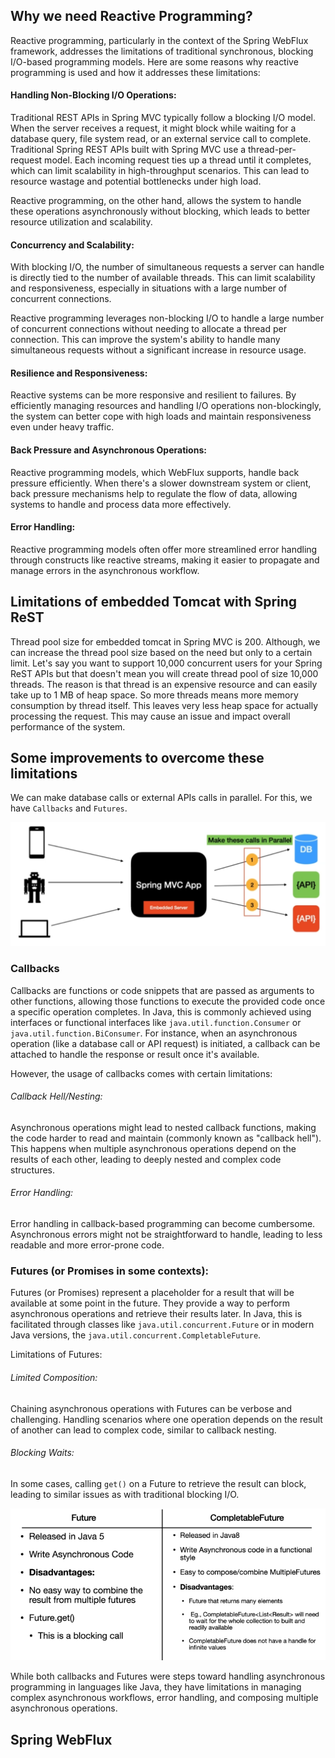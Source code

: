 ## Why we need Reactive Programming?

Reactive programming, particularly in the context of the Spring WebFlux framework, addresses the limitations of 
traditional synchronous, blocking I/O-based programming models. Here are some reasons why reactive programming is used 
and how it addresses these limitations:

#### Handling Non-Blocking I/O Operations: 
Traditional REST APIs in Spring MVC typically follow a blocking I/O model. When the server receives a request, it might 
block while waiting for a database query, file system read, or an external service call to complete.
Traditional Spring REST APIs built with Spring MVC use a thread-per-request model. Each incoming request ties up a 
thread until it completes, which can limit scalability in high-throughput scenarios. This can lead to resource wastage 
and potential bottlenecks under high load.

Reactive programming, on the other hand, allows the system to handle these operations asynchronously without blocking, 
which leads to better resource utilization and scalability.

#### Concurrency and Scalability: 
With blocking I/O, the number of simultaneous requests a server can handle is directly tied to the number of available 
threads. This can limit scalability and responsiveness, especially in situations with a large number of concurrent 
connections.

Reactive programming leverages non-blocking I/O to handle a large number of concurrent connections without needing to 
allocate a thread per connection. This can improve the system's ability to handle many simultaneous requests without a 
significant increase in resource usage.

#### Resilience and Responsiveness: 
Reactive systems can be more responsive and resilient to failures. By efficiently managing resources and handling I/O 
operations non-blockingly, the system can better cope with high loads and maintain responsiveness even under heavy 
traffic.

#### Back Pressure and Asynchronous Operations: 
Reactive programming models, which WebFlux supports, handle back pressure 
efficiently. When there's a slower downstream system or client, back pressure mechanisms help to regulate the flow of 
data, allowing systems to handle and process data more effectively.

#### Error Handling: 
Reactive programming models often offer more streamlined error handling through constructs like reactive 
streams, making it easier to propagate and manage errors in the asynchronous workflow.


## Limitations of embedded Tomcat with Spring ReST

Thread pool size for embedded tomcat in Spring MVC is 200. Although, we can increase the thread pool size based on the 
need but only to a certain limit. Let's say you want to support 10,000 concurrent users for your Spring ReST APIs but 
that doesn't mean you will create thread pool of size 10,000 threads. The reason is that thread is an expensive resource 
and can easily take up to 1 MB of heap space. So more threads means more memory consumption by thread itself. This 
leaves very less heap space for actually processing the request. This may cause an issue and impact overall performance 
of the system.

## Some improvements to overcome these limitations

We can make database calls or external APIs calls in parallel. For this, we have ``Callbacks`` 
and ``Futures``. 

![img.png](img/img1.png)

### Callbacks
Callbacks are functions or code snippets that are passed as arguments to other functions, allowing those functions to 
execute the provided code once a specific operation completes. In Java, this is commonly achieved using interfaces or 
functional interfaces like ``java.util.function.Consumer`` or ``java.util.function.BiConsumer``. For instance, when an 
asynchronous operation (like a database call or API request) is initiated, a callback can be attached to handle the 
response or result once it's available.

However, the usage of callbacks comes with certain limitations:

###### Callback Hell/Nesting: 
Asynchronous operations might lead to nested callback functions, making the code harder to read and maintain (commonly 
known as "callback hell"). This happens when multiple asynchronous operations depend on the results of each other, 
leading to deeply nested and complex code structures.

###### Error Handling: 
Error handling in callback-based programming can become cumbersome. Asynchronous errors might not be straightforward to 
handle, leading to less readable and more error-prone code.

### Futures (or Promises in some contexts):
Futures (or Promises) represent a placeholder for a result that will be available at some point in the future. They 
provide a way to perform asynchronous operations and retrieve their results later. In Java, this is facilitated through 
classes like ``java.util.concurrent.Future`` or in modern Java versions, the ``java.util.concurrent.CompletableFuture``.

Limitations of Futures:

###### Limited Composition: 
Chaining asynchronous operations with Futures can be verbose and challenging. Handling scenarios where one operation 
depends on the result of another can lead to complex code, similar to callback nesting.

###### Blocking Waits: 
In some cases, calling ``get()`` on a Future to retrieve the result can block, leading to similar issues as with traditional 
blocking I/O.

![img.png](img/img2.png)

While both callbacks and Futures were steps toward handling asynchronous programming in languages like Java, they have 
limitations in managing complex asynchronous workflows, error handling, and composing multiple asynchronous operations.

## Spring WebFlux

